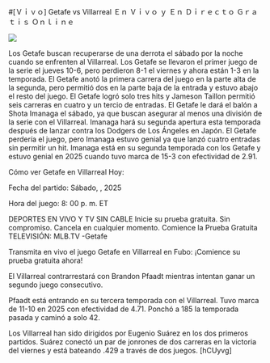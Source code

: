 #[Ｖｉｖｏ] Getafe vs Villarreal Ｅｎ Ｖｉｖｏ ｙ Ｅｎ Ｄｉｒｅｃｔｏ Ｇｒａｔｉｓ Ｏｎｌｉｎｅ  
  
  
[![](https://i.imgur.com/qSNzIqt.png)](https://movie.rssnews.media/WvwJZJxE.php)  
  
Los Getafe buscan recuperarse de una derrota el sábado por la noche cuando se enfrenten al Villarreal. Los Getafe se llevaron el primer juego de la serie el jueves 10-6, pero perdieron 8-1 el viernes y ahora están 1-3 en la temporada. El Getafe anotó la primera carrera del juego en la parte alta de la segunda, pero permitió dos en la parte baja de la entrada y estuvo abajo el resto del juego. El Getafe logró solo tres hits y Jameson Taillon permitió seis carreras en cuatro y un tercio de entradas. El Getafe le dará el balón a Shota Imanaga el sábado, ya que buscan asegurar al menos una división de la serie con el Villarreal. Imanaga hará su segunda apertura esta temporada después de lanzar contra los Dodgers de Los Ángeles en Japón. El Getafe perdería el juego, pero Imanaga estuvo genial ya que lanzó cuatro entradas sin permitir un hit. Imanaga está en su segunda temporada con los Getafe y estuvo genial en 2025 cuando tuvo marca de 15-3 con efectividad de 2.91.

Cómo ver Getafe en Villarreal Hoy:

Fecha del partido: Sábado, , 2025

Hora del juego: 8: 00 p. m. ET

DEPORTES EN VIVO Y TV SIN CABLE
Inicie su prueba gratuita. Sin compromiso. Cancela en cualquier momento.
Comience la Prueba Gratuita
TELEVISIÓN: MLB.TV -Getafe

Transmita en vivo el juego Getafe en Villarreal en Fubo: ¡Comience su prueba gratuita ahora! 

El Villarreal contrarrestará con Brandon Pfaadt mientras intentan ganar un segundo juego consecutivo.

Pfaadt está entrando en su tercera temporada con el Villarreal. Tuvo marca de 11-10 en 2025 con efectividad de 4.71. Ponchó a 185 la temporada pasada y caminó a solo 42.

Los Villarreal han sido dirigidos por Eugenio Suárez en los dos primeros partidos. Suárez conectó un par de jonrones de dos carreras en la victoria del viernes y está bateando .429 a través de dos juegos. [hCUyvg]